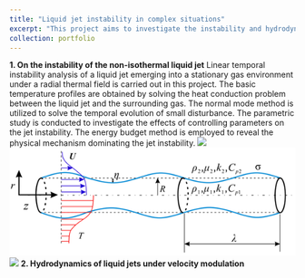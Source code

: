 ```yaml
---
title: "Liquid jet instability in complex situations"
excerpt: "This project aims to investigate the instability and hydrodynamics of liquid jets under external fields including the temperature field or the velocity oscillation. <br/><img src='/images/2022-1.png'>"
collection: portfolio
---
```


__1. On the instability of the non-isothermal liquid jet__
Linear temporal instability analysis of a liquid jet emerging into a stationary gas environment under a radial thermal field is carried out in this project. The basic temperature profiles are obtained by solving the heat conduction problem between the liquid jet and the surrounding gas. The normal mode method is utilized to solve the temporal evolution of small disturbance. The parametric study is conducted to investigate the effects of controlling parameters on the jet instability. The energy budget method is employed to reveal the physical mechanism dominating the jet instability. 
<img src='/images/2023AMS-2.png'>
<img src='/images/2022-1.png'>
<img src='/images/2022-2.png'>
__2. Hydrodynamics of liquid jets under velocity modulation__
